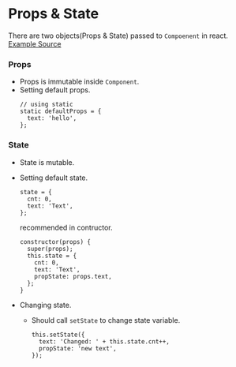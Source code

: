 # Props & State
There are two objects(Props & State) passed to `Compoenent` in react.
[Example Source](https://github.com/dooboolab/react-native-training/blob/master/props-state/ExPropsState)

### Props
- Props is immutable inside `Component`.
- Setting default props.
  ```
  // using static
  static defaultProps = {
    text: 'hello',
  };
  ```

### State
- State is mutable.
- Setting default state.
  ```
  state = {
    cnt: 0,
    text: 'Text',
  };
  ```
  recommended in contructor.
  ```
  constructor(props) {
    super(props);
    this.state = {
      cnt: 0,
      text: 'Text',
      propState: props.text,
    };
  }
  ```

- Changing state.
  + Should call `setState` to change state variable.
    ```
    this.setState({
      text: 'Changed: ' + this.state.cnt++,
      propState: 'new text',
    });
    ```

